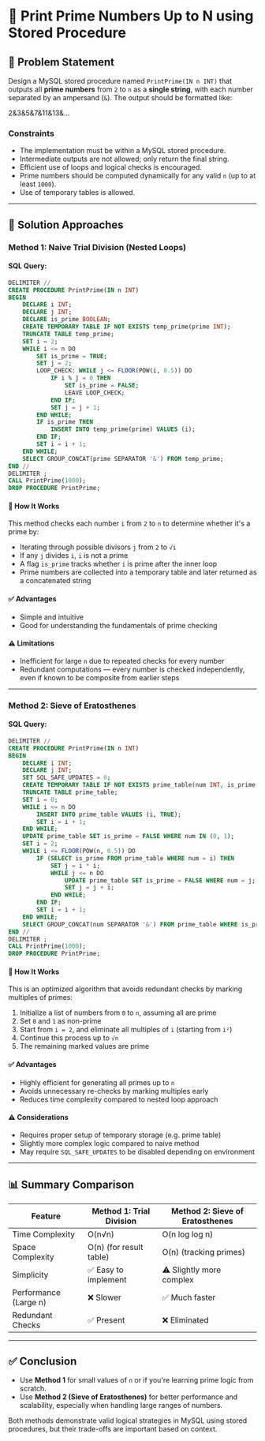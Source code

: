 # 🧮 Print Prime Numbers Up to N using Stored Procedure

## 📌 Problem Statement

Design a MySQL stored procedure named `PrintPrime(IN n INT)` that outputs all **prime numbers** from `2` to `n` as a **single string**, with each number separated by an ampersand (`&`). The output should be formatted like:

2&3&5&7&11&13&...


### Constraints
- The implementation must be within a MySQL stored procedure.
- Intermediate outputs are not allowed; only return the final string.
- Efficient use of loops and logical checks is encouraged.
- Prime numbers should be computed dynamically for any valid `n` (up to at least `1000`).
- Use of temporary tables is allowed.

---

## 🚀 Solution Approaches

### Method 1: Naive Trial Division (Nested Loops)

#### SQL Query:
```sql
DELIMITER //
CREATE PROCEDURE PrintPrime(IN n INT)
BEGIN
    DECLARE i INT;
    DECLARE j INT;
    DECLARE is_prime BOOLEAN;
    CREATE TEMPORARY TABLE IF NOT EXISTS temp_prime(prime INT);
    TRUNCATE TABLE temp_prime;
    SET i = 2;
    WHILE i <= n DO
        SET is_prime = TRUE;
        SET j = 2;
        LOOP_CHECK: WHILE j <= FLOOR(POW(i, 0.5)) DO
            IF i % j = 0 THEN
                SET is_prime = FALSE;
                LEAVE LOOP_CHECK;
            END IF;
            SET j = j + 1;
        END WHILE;
        IF is_prime THEN
            INSERT INTO temp_prime(prime) VALUES (i);
        END IF;
        SET i = i + 1;
    END WHILE;
    SELECT GROUP_CONCAT(prime SEPARATOR '&') FROM temp_prime;
END //
DELIMITER ;
CALL PrintPrime(1000);
DROP PROCEDURE PrintPrime;
```

#### 🔧 How It Works
This method checks each number `i` from `2` to `n` to determine whether it's a prime by:
- Iterating through possible divisors `j` from `2` to `√i`
- If any `j` divides `i`, `i` is not a prime
- A flag `is_prime` tracks whether `i` is prime after the inner loop
- Prime numbers are collected into a temporary table and later returned as a concatenated string

#### ✅ Advantages
- Simple and intuitive
- Good for understanding the fundamentals of prime checking

#### ⚠️ Limitations
- Inefficient for large `n` due to repeated checks for every number
- Redundant computations — every number is checked independently, even if known to be composite from earlier steps

---

### Method 2: Sieve of Eratosthenes

#### SQL Query:
```sql
DELIMITER //
CREATE PROCEDURE PrintPrime(IN n INT)
BEGIN
    DECLARE i INT;
    DECLARE j INT;
    SET SQL_SAFE_UPDATES = 0;
    CREATE TEMPORARY TABLE IF NOT EXISTS prime_table(num INT, is_prime BOOL);
    TRUNCATE TABLE prime_table;
    SET i = 0;
    WHILE i <= n DO
        INSERT INTO prime_table VALUES (i, TRUE);
        SET i = i + 1;
    END WHILE;
    UPDATE prime_table SET is_prime = FALSE WHERE num IN (0, 1);
    SET i = 2;
    WHILE i <= FLOOR(POW(n, 0.5)) DO
        IF (SELECT is_prime FROM prime_table WHERE num = i) THEN
            SET j = i * i;
            WHILE j <= n DO
                UPDATE prime_table SET is_prime = FALSE WHERE num = j;
                SET j = j + i;
            END WHILE;
        END IF;
        SET i = i + 1;
    END WHILE;
    SELECT GROUP_CONCAT(num SEPARATOR '&') FROM prime_table WHERE is_prime = 1;
END //
DELIMITER ;
CALL PrintPrime(1000);
DROP PROCEDURE PrintPrime;
```

#### 🔧 How It Works
This is an optimized algorithm that avoids redundant checks by marking multiples of primes:
1. Initialize a list of numbers from `0` to `n`, assuming all are prime
2. Set `0` and `1` as non-prime
3. Start from `i = 2`, and eliminate all multiples of `i` (starting from `i²`)
4. Continue this process up to `√n`
5. The remaining marked values are prime

#### ✅ Advantages
- Highly efficient for generating all primes up to `n`
- Avoids unnecessary re-checks by marking multiples early
- Reduces time complexity compared to nested loop approach

#### ⚠️ Considerations
- Requires proper setup of temporary storage (e.g. prime table)
- Slightly more complex logic compared to naive method
- May require `SQL_SAFE_UPDATES` to be disabled depending on environment

---

## 📊 Summary Comparison

| Feature                | Method 1: Trial Division | Method 2: Sieve of Eratosthenes |
|------------------------|--------------------------|----------------------------------|
| Time Complexity        | O(n√n)                   | O(n log log n)                   |
| Space Complexity       | O(n) (for result table)  | O(n) (tracking primes)           |
| Simplicity             | ✅ Easy to implement     | ⚠️ Slightly more complex         |
| Performance (Large n)  | ❌ Slower                | ✅ Much faster                   |
| Redundant Checks       | ✅ Present               | ❌ Eliminated                    |

---

## ✅ Conclusion

- Use **Method 1** for small values of `n` or if you're learning prime logic from scratch.
- Use **Method 2 (Sieve of Eratosthenes)** for better performance and scalability, especially when handling large ranges of numbers.

Both methods demonstrate valid logical strategies in MySQL using stored procedures, but their trade-offs are important based on context.
